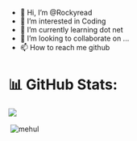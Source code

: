 - 👋 Hi, I’m @Rockyread
- 👀 I’m interested in Coding
- 🌱 I’m currently learning dot net
- 💞️ I’m looking to collaborate on ...
- 📫 How to reach me github

# 📊 GitHub Stats:

  ![](https://github-readme-stats.vercel.app/api/top-langs/?username=Rockyread&theme=city_light&hide_border=false&include_all_commits=true&count_private=true&layout=compact)


<p>&nbsp;<img align="center" src="https://github-readme-stats.vercel.app/api?username=Rockyread&show_icons=true&locale=en" alt="mehul" /></p>
<!---
Rockyread/Rockyread is a ✨ special ✨ repository because its `README.md` (this file) appears on your GitHub profile.
You can click the Preview link to take a look at your changes.
--->
